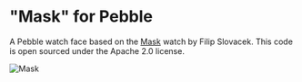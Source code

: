 # "Mask" for Pebble
 
A Pebble watch face based on the [Mask](http://www.slvczch.com/mask-watch) watch by Filip Slovacek. This code is open sourced under the Apache 2.0 license.
 
![Mask](https://raw.github.com/mcongrove/PebbleMask/master/watchface.png)
